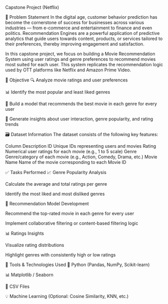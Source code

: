 Capstone Project (Netflix)

📌 Problem Statement
In the digital age, customer behavior prediction has become the cornerstone of success for businesses across various industries — from e-commerce and entertainment to finance and even politics. Recommendation Engines are a powerful application of predictive analytics that guide users towards content, products, or services tailored to their preferences, thereby improving engagement and satisfaction.

In this capstone project, we focus on building a Movie Recommendation System using user ratings and genre preferences to recommend movies most suited for each user. This system replicates the recommendation logic used by OTT platforms like Netflix and Amazon Prime Video.

🎯 Objective
🔍 Analyze movie ratings and user preferences

📊 Identify the most popular and least liked genres

🧠 Build a model that recommends the best movie in each genre for every user

🧾 Generate insights about user interaction, genre popularity, and rating trends

🗃️ Dataset Information
The dataset consists of the following key features:

Column	Description
ID	Unique IDs representing users and movies
Rating	Numerical user ratings for each movie (e.g., 1 to 5 scale)
Genre	Genre/category of each movie (e.g., Action, Comedy, Drama, etc.)
Movie Name	Name of the movie corresponding to each Movie ID

✅ Tasks Performed
📈 Genre Popularity Analysis

Calculate the average and total ratings per genre

Identify the most liked and most disliked genres

🧠 Recommendation Model Development

Recommend the top-rated movie in each genre for every user

Implement collaborative filtering or content-based filtering logic

📊 Ratings Insights

Visualize rating distributions

Highlight genres with consistently high or low ratings

🧪 Tools & Technologies Used
🐍 Python (Pandas, NumPy, Scikit-learn)

📊 Matplotlib / Seaborn

💾 CSV Files

💡 Machine Learning (Optional: Cosine Similarity, KNN, etc.)
